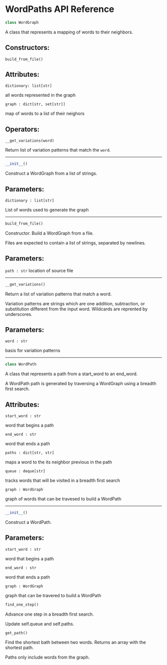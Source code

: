 # WordPaths API Reference #
```py
class WordGraph
```
A class that represents a mapping of words to their neighbors.


## Constructors: ##

`build_from_file()`


## Attributes: ##

`dictionary: list[str]`

all words represented in the graph

`graph : dict[str, set[str]]`

map of words to a list of their neighors


## Operators: ##

`__get_variations(word)`

Return list of variation patterns that match the `word`.


---
```py
__init__()
```
Construct a WordGraph from a list of strings.


## Parameters: ##

`dictionary : list[str]`

List of words used to generate the graph

---
```py
build_from_file()
```
Constructor. Build a WordGraph from a file.

Files are expected to contain a list of strings, separated by newlines.


## Parameters: ##

`path : str`
location of source file

---
```py
__get_variations()
```
Return a list of variation patterns that match a word.

Variation patterns are strings which are one addition, subtraction, or substitution different from the input word. Wildcards are reprented by underscores.


## Parameters: ##
`word : str`

basis for variation patterns

---
```py
class WordPath
```
A class that represents a path from a start_word to an end_word.

A WordPath path is generated by traversing a WordGraph using a breadth first search.


## Attributes: ##

`start_word : str`

word that begins a path

`end_word : str`

word that ends a path

`paths : dict[str, str]`

maps a word to the its neighbor previous in the path

`queue : deque[str]`

tracks words that will be visited in a breadth first search

`graph : WordGraph`

graph of words that can be travesed to build a WordPath

---
```py
__init__()
```
Construct a WordPath.


## Parameters: ##
`start_word : str`

word that begins a path

`end_word : str`

word that ends a path

`graph : WordGraph`

graph that can be travered to build a WordPath


```py
find_one_step()
```
Advance one step in a breadth first search.

Update self.queue and self.paths.

```py
get_path()
```
Find the shortest bath between two words. Returns an array with the shortest path.

Paths only include words from the graph.

